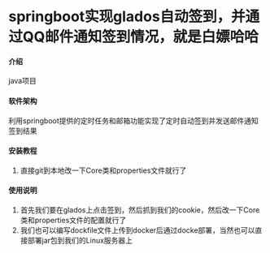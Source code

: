 # springboot实现glados自动签到，并通过QQ邮件通知签到情况，就是白嫖哈哈

#### 介绍
java项目

#### 软件架构
利用springboot提供的定时任务和邮箱功能实现了定时自动签到并发送邮件通知签到结果

#### 安装教程

1.  直接git到本地改一下Core类和properties文件就行了

#### 使用说明

1. 首先我们要在glados上点击签到，然后抓到我们的cookie，然后改一下Core类和properties文件的配置就行了
2. 我们也可以编写dockfile文件上传到docker后通过docke部署，当然也可以直接部署jar包到我们的Linux服务器上


